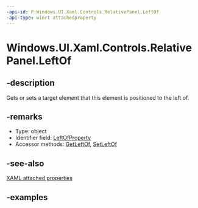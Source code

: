 ```yaml
---
-api-id: P:Windows.UI.Xaml.Controls.RelativePanel.LeftOf
-api-type: winrt attachedproperty
---
```


# Windows.UI.Xaml.Controls.RelativePanel.LeftOf

<!--
see GetLeftOf, and SetLeftOf
-->

## -description

Gets or sets a target element that this element is positioned to the left of.

## -remarks

<ul><li>Type: object</li><li>Identifier field: <a href="/uwp/api/windows.ui.xaml.controls.relativepanel.leftofproperty">LeftOfProperty</a></li><li>Accessor methods: <a href="/uwp/api/windows.ui.xaml.controls.relativepanel.getleftof">GetLeftOf</a>, <a href="/uwp/api/windows.ui.xaml.controls.relativepanel.setleftof">SetLeftOf</a></li></ul>

## -see-also

[XAML attached properties](/windows/uwp/xaml-platform/attached-properties-overview)

## -examples
